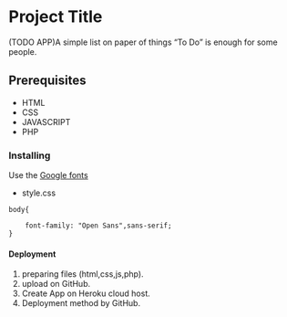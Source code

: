 # Project Title

(TODO APP)A simple list on paper of things “To Do” is enough for some people.

## Prerequisites

* HTML
* CSS
* JAVASCRIPT
* PHP

### Installing

Use the [Google fonts](https://fonts.googleapis.com/css2?family=Open+Sans&display=swap)


* style.css
```
body{

    font-family: "Open Sans",sans-serif;
}
```

#### Deployment

1. preparing files (html,css,js,php).
2. upload on GitHub.
3. Create App on Heroku cloud host.
4. Deployment method by GitHub.

